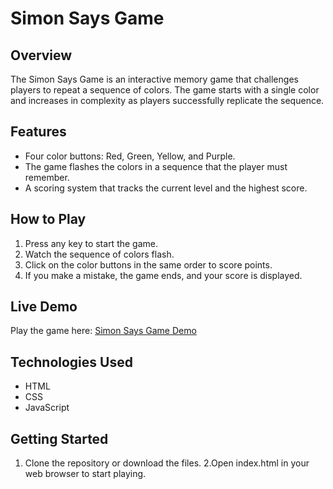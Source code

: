# Simon Says Game

## Overview
The Simon Says Game is an interactive memory game that challenges players to repeat a sequence of colors. The game starts with a single color and increases in complexity as players successfully replicate the sequence.

## Features
- Four color buttons: Red, Green, Yellow, and Purple.
- The game flashes the colors in a sequence that the player must remember.
- A scoring system that tracks the current level and the highest score.

## How to Play
1. Press any key to start the game.
2. Watch the sequence of colors flash.
3. Click on the color buttons in the same order to score points.
4. If you make a mistake, the game ends, and your score is displayed.

## Live Demo
Play the game here: [Simon Says Game Demo](https://akanksha-mg18.github.io/Simon-Says-Game/)

## Technologies Used
- HTML
- CSS
- JavaScript

## Getting Started
1. Clone the repository or download the files.
2.Open index.html in your web browser to start playing.

